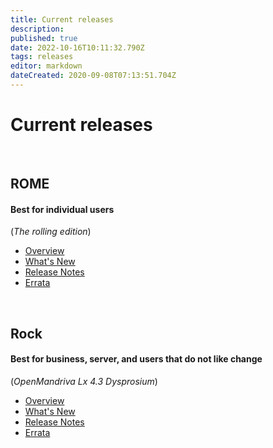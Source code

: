 ```yaml
---
title: Current releases
description: 
published: true
date: 2022-10-16T10:11:32.790Z
tags: releases
editor: markdown
dateCreated: 2020-09-08T07:13:51.704Z
---
```


# Current releases
<br>

## ROME
#### Best for individual users
(*The rolling edition*)
- [Overview](/distribution/releases/omlxrolling)
- [What's New](/distribution/releases/omlxrolling/new)
- [Release Notes](/distribution/releases/omlxrolling/notes)
- [Errata](/distribution/releases/omlxrolling/errata)
<br>

## Rock
#### Best for business, server, and users that do not like change
(*OpenMandriva Lx 4.3 Dysprosium*)

- [Overview](/distribution/releases/omlx43)
- [What's New](/distribution/releases/omlx43/new)
- [Release Notes](/distribution/releases/omlx43/notes)
- [Errata](/distribution/releases/omlx43/errata)
<br>



